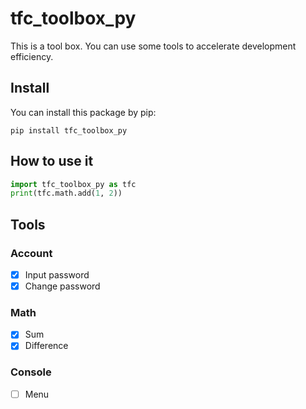 # tfc_toolbox_py
This is a tool box. You can use some tools to accelerate development efficiency.

## Install
You can install this package by pip:
```shell
pip install tfc_toolbox_py
```

## How to use it
```python
import tfc_toolbox_py as tfc
print(tfc.math.add(1, 2))
```

## Tools
### Account
- [x] Input password
- [x] Change password
### Math
- [x] Sum
- [x] Difference
### Console
- [ ] Menu
